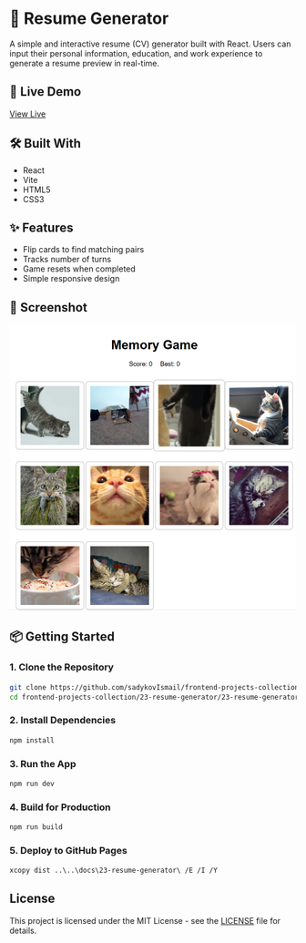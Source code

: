 # 📝 Resume Generator

A simple and interactive resume (CV) generator built with React. Users can input their personal information, education, and work experience to generate a resume preview in real-time.

## 🔗 Live Demo  
[View Live](https://sadykovismail.github.io/frontend-projects-collection/28-memory-card-game/)

## 🛠️ Built With
- React
- Vite
- HTML5
- CSS3

## ✨ Features
- Flip cards to find matching pairs
- Tracks number of turns
- Game resets when completed
- Simple responsive design

## 📸 Screenshot
![Resume Generator Screenshot](./screenshot.png)

## 📦 Getting Started

### 1. Clone the Repository
```bash
git clone https://github.com/sadykovIsmail/frontend-projects-collection.git
cd frontend-projects-collection/23-resume-generator/23-resume-generator
```

### 2. Install Dependencies
```bash
npm install
```

### 3. Run the App
```bash
npm run dev
```

### 4. Build for Production
```bash
npm run build
```

### 5. Deploy to GitHub Pages
```bash
xcopy dist ..\..\docs\23-resume-generator\ /E /I /Y
```

## License

This project is licensed under the MIT License - see the [LICENSE](./LICENSE) file for details.

